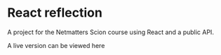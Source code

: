 # React reflection

A project for the Netmatters Scion course using React and a public API.

A live version can be viewed here [](https://footy-stats.netlify.app/)





